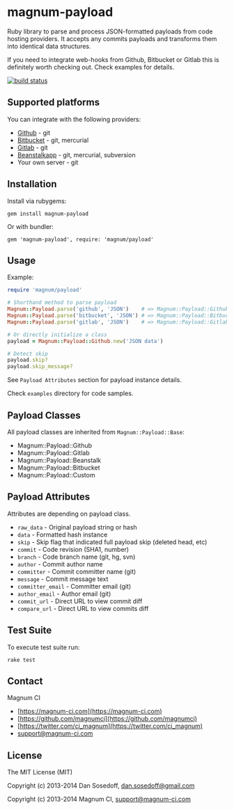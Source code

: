 # magnum-payload

Ruby library to parse and process JSON-formatted payloads from code hosting providers. 
It accepts any commits payloads and transforms them into identical data structures. 

If you need to integrate web-hooks from Github, Bitbucket or Gitlab this is definitely
worth checking out. Check examples for details.

[![build status](https://magnum-ci.com/status/1f87bb33961c21de5940142e86a741f1.png)](https://magnum-ci.com/public/0cb3a398347ebeeb90fb/builds)

## Supported platforms

You can integrate with the following providers:

- [Github](https://github.com) - git
- [Bitbucket](https://bitbucket.org) - git, mercurial
- [Gitlab](http://gitlab.org/) - git
- [Beanstalkapp](http://beanstalkapp.com/) - git, mercurial, subversion
- Your own server - git

## Installation

Install via rubygems:

```
gem install magnum-payload
```

Or with bundler:

```
gem 'magnum-payload', require: 'magnum/payload'
```

## Usage

Example:

```ruby
require 'magnum/payload'

# Shorthand method to parse payload
Magnum::Payload.parse('github', 'JSON')    # => Magnum::Payload::Github
Magnum::Payload.parse('bitbucket', 'JSON') # => Magnum::Payload::Bitbucket
Magnum::Payload.parse('gitlab', 'JSON')    # => Magnum::Payload::Gitlab

# Or directly initialize a class
payload = Magnum::Payload::Github.new('JSON data')

# Detect skip
payload.skip?
payload.skip_message?
```

See `Payload Attributes` section for payload instance details.

Check `examples` directory for code samples.

## Payload Classes

All payload classes are inherited from `Magnum::Payload::Base`:

- Magnum::Payload::Github
- Magnum::Payload::Gitlab
- Magnum::Payload::Beanstalk
- Magnum::Payload::Bitbucket
- Magnum::Payload::Custom

## Payload Attributes

Attributes are depending on payload class.

- `raw_data`        - Original payload string or hash
- `data`            - Formatted hash instance
- `skip`            - Skip flag that indicated full payload skip (deleted head, etc)
- `commit`          - Code revision (SHA1, number)
- `branch`          - Code branch name (git, hg, svn)
- `author`          - Commit author name
- `committer`       - Commit committer name (git)
- `message`         - Commit message text
- `committer_email` - Committer email (git)
- `author_email`    - Author email (git)
- `commit_url`      - Direct URL to view commit diff
- `compare_url`     - Direct URL to view commits diff

## Test Suite

To execute test suite run:

```
rake test
```

## Contact

Magnum CI

- [https://magnum-ci.com](https://magnum-ci.com)
- [https://github.com/magnumci](https://github.com/magnumci)
- [https://twitter.com/ci_magnum](https://twitter.com/ci_magnum)
- [support@magnum-ci.com](mailto:support@magnum-ci.com)

## License

The MIT License (MIT)

Copyright (c) 2013-2014 Dan Sosedoff, <dan.sosedoff@gmail.com>

Copyright (c) 2013-2014 Magnum CI, <support@magnum-ci.com>
